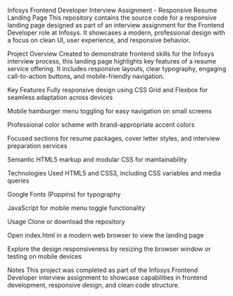 Infosys Frontend Developer Interview Assignment - Responsive Resume Landing Page
This repository contains the source code for a responsive landing page designed as part of an interview assignment for the Frontend Developer role at Infosys. It showcases a modern, professional design with a focus on clean UI, user experience, and responsive behavior.

Project Overview
Created to demonstrate frontend skills for the Infosys interview process, this landing page highlights key features of a resume service offering. It includes responsive layouts, clear typography, engaging call-to-action buttons, and mobile-friendly navigation.

Key Features
Fully responsive design using CSS Grid and Flexbox for seamless adaptation across devices

Mobile hamburger menu toggling for easy navigation on small screens

Professional color scheme with brand-appropriate accent colors

Focused sections for resume packages, cover letter styles, and interview preparation services

Semantic HTML5 markup and modular CSS for maintainability

Technologies Used
HTML5 and CSS3, including CSS variables and media queries

Google Fonts (Poppins) for typography

JavaScript for mobile menu toggle functionality

Usage
Clone or download the repository

Open index.html in a modern web browser to view the landing page

Explore the design responsiveness by resizing the browser window or testing on mobile devices

Notes
This project was completed as part of the Infosys Frontend Developer interview assignment to showcase capabilities in frontend development, responsive design, and clean code structure.
